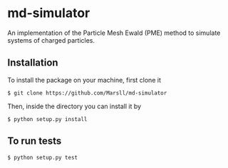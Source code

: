 # md-simulator
An implementation of the Particle Mesh Ewald (PME) method to simulate systems of charged particles.

## Installation
To install the package on your machine, first clone it
```
$ git clone https://github.com/Marsll/md-simulator
```
Then, inside the directory you can install it by
```
$ python setup.py install
```


## To run tests
```
$ python setup.py test
```

